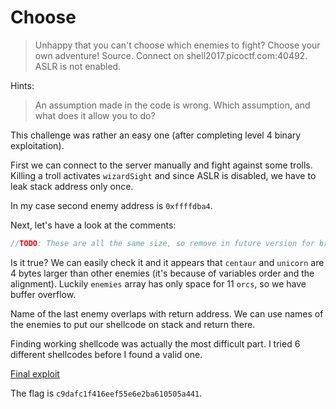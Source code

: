# Choose

> Unhappy that you can't choose which enemies to fight? Choose your own adventure! Source. Connect on shell2017.picoctf.com:40492. ASLR is not enabled.

Hints:

> An assumption made in the code is wrong. Which assumption, and what does it allow you to do?

This challenge was rather an easy one (after completing level 4 binary exploitation).

First we can connect to the server manually and fight against some trolls. Killing a troll activates `wizardSight` and since ASLR is disabled, we have to leak stack address only once.

In my case second enemy address is `0xffffdba4`.

Next, let's have a look at the comments:
```c
//TODO: These are all the same size, so remove in future version for brevity
```
Is it true? We can easily check it and it appears that `centaur` and `unicorn` are 4 bytes larger than other enemies (it's because of variables order and the alignment). Luckily `enemies` array has only space for 11 `orcs`, so we have buffer overflow.

Name of the last enemy overlaps with return address. We can use names of the enemies to put our shellcode on stack and return there.

Finding working shellcode was actually the most difficult part. I tried 6 different shellcodes before I found a valid one.

[Final exploit](exploit.py)

The flag is `c9dafc1f416eef55e6e2ba610505a441`.